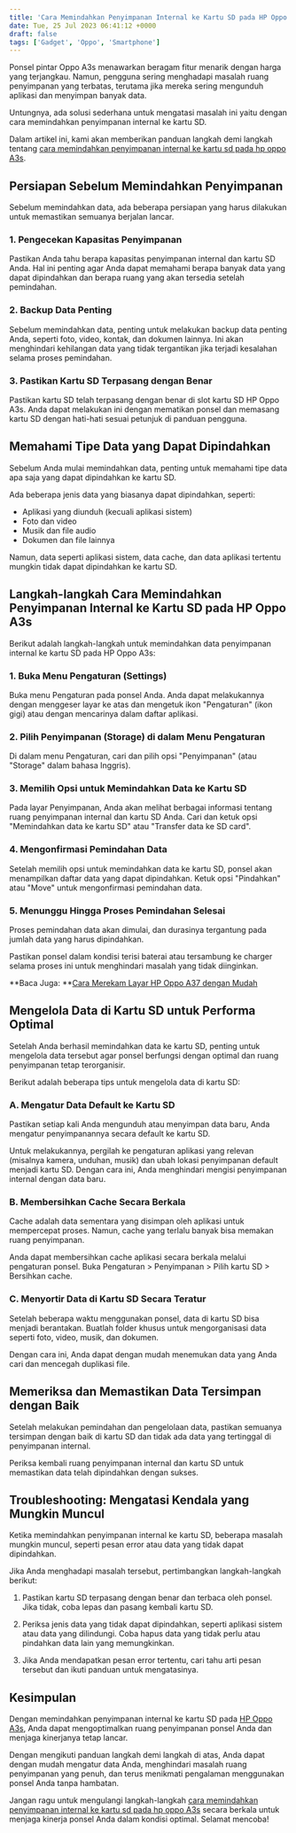```yaml
---
title: 'Cara Memindahkan Penyimpanan Internal ke Kartu SD pada HP Oppo A3s'
date: Tue, 25 Jul 2023 06:41:12 +0000
draft: false
tags: ['Gadget', 'Oppo', 'Smartphone']
---
```


Ponsel pintar Oppo A3s menawarkan beragam fitur menarik dengan harga yang terjangkau. Namun, pengguna sering menghadapi masalah ruang penyimpanan yang terbatas, terutama jika mereka sering mengunduh aplikasi dan menyimpan banyak data.

Untungnya, ada solusi sederhana untuk mengatasi masalah ini yaitu dengan cara memindahkan penyimpanan internal ke kartu SD.

Dalam artikel ini, kami akan memberikan panduan langkah demi langkah tentang [cara memindahkan penyimpanan internal ke kartu sd pada hp oppo A3s](https://blog.ajiekusumadhany.com/cara-memindahkan-penyimpanan-internal-ke-kartu-sd-pada-hp-oppo-a3s).

Persiapan Sebelum Memindahkan Penyimpanan
-----------------------------------------

Sebelum memindahkan data, ada beberapa persiapan yang harus dilakukan untuk memastikan semuanya berjalan lancar.

### 1\. Pengecekan Kapasitas Penyimpanan

Pastikan Anda tahu berapa kapasitas penyimpanan internal dan kartu SD Anda. Hal ini penting agar Anda dapat memahami berapa banyak data yang dapat dipindahkan dan berapa ruang yang akan tersedia setelah pemindahan.

### 2\. Backup Data Penting

Sebelum memindahkan data, penting untuk melakukan backup data penting Anda, seperti foto, video, kontak, dan dokumen lainnya. Ini akan menghindari kehilangan data yang tidak tergantikan jika terjadi kesalahan selama proses pemindahan.

### 3\. Pastikan Kartu SD Terpasang dengan Benar

Pastikan kartu SD telah terpasang dengan benar di slot kartu SD HP Oppo A3s. Anda dapat melakukan ini dengan mematikan ponsel dan memasang kartu SD dengan hati-hati sesuai petunjuk di panduan pengguna.

Memahami Tipe Data yang Dapat Dipindahkan
-----------------------------------------

Sebelum Anda mulai memindahkan data, penting untuk memahami tipe data apa saja yang dapat dipindahkan ke kartu SD.

Ada beberapa jenis data yang biasanya dapat dipindahkan, seperti:

*   Aplikasi yang diunduh (kecuali aplikasi sistem)
*   Foto dan video
*   Musik dan file audio
*   Dokumen dan file lainnya

Namun, data seperti aplikasi sistem, data cache, dan data aplikasi tertentu mungkin tidak dapat dipindahkan ke kartu SD.

Langkah-langkah Cara Memindahkan Penyimpanan Internal ke Kartu SD pada HP Oppo A3s
----------------------------------------------------------------------------------

Berikut adalah langkah-langkah untuk memindahkan data penyimpanan internal ke kartu SD pada HP Oppo A3s:

### 1\. Buka Menu Pengaturan (Settings)

Buka menu Pengaturan pada ponsel Anda. Anda dapat melakukannya dengan menggeser layar ke atas dan mengetuk ikon "Pengaturan" (ikon gigi) atau dengan mencarinya dalam daftar aplikasi.

### 2\. Pilih Penyimpanan (Storage) di dalam Menu Pengaturan

Di dalam menu Pengaturan, cari dan pilih opsi "Penyimpanan" (atau "Storage" dalam bahasa Inggris).

### 3\. Memilih Opsi untuk Memindahkan Data ke Kartu SD

Pada layar Penyimpanan, Anda akan melihat berbagai informasi tentang ruang penyimpanan internal dan kartu SD Anda. Cari dan ketuk opsi "Memindahkan data ke kartu SD" atau "Transfer data ke SD card".

### 4\. Mengonfirmasi Pemindahan Data

Setelah memilih opsi untuk memindahkan data ke kartu SD, ponsel akan menampilkan daftar data yang dapat dipindahkan. Ketuk opsi "Pindahkan" atau "Move" untuk mengonfirmasi pemindahan data.

### 5\. Menunggu Hingga Proses Pemindahan Selesai

Proses pemindahan data akan dimulai, dan durasinya tergantung pada jumlah data yang harus dipindahkan.

Pastikan ponsel dalam kondisi terisi baterai atau tersambung ke charger selama proses ini untuk menghindari masalah yang tidak diinginkan.

**Baca Juga: **[Cara Merekam Layar HP Oppo A37 dengan Mudah](https://blog.ajiekusumadhany.com/cara-merekam-layar-hp-oppo-a37-dengan-mudah/)

Mengelola Data di Kartu SD untuk Performa Optimal
-------------------------------------------------

Setelah Anda berhasil memindahkan data ke kartu SD, penting untuk mengelola data tersebut agar ponsel berfungsi dengan optimal dan ruang penyimpanan tetap terorganisir.

Berikut adalah beberapa tips untuk mengelola data di kartu SD:

### A. Mengatur Data Default ke Kartu SD

Pastikan setiap kali Anda mengunduh atau menyimpan data baru, Anda mengatur penyimpanannya secara default ke kartu SD.

Untuk melakukannya, pergilah ke pengaturan aplikasi yang relevan (misalnya kamera, unduhan, musik) dan ubah lokasi penyimpanan default menjadi kartu SD. Dengan cara ini, Anda menghindari mengisi penyimpanan internal dengan data baru.

### B. Membersihkan Cache Secara Berkala

Cache adalah data sementara yang disimpan oleh aplikasi untuk mempercepat proses. Namun, cache yang terlalu banyak bisa memakan ruang penyimpanan.

Anda dapat membersihkan cache aplikasi secara berkala melalui pengaturan ponsel. Buka Pengaturan > Penyimpanan > Pilih kartu SD > Bersihkan cache.

### C. Menyortir Data di Kartu SD Secara Teratur

Setelah beberapa waktu menggunakan ponsel, data di kartu SD bisa menjadi berantakan. Buatlah folder khusus untuk mengorganisasi data seperti foto, video, musik, dan dokumen.

Dengan cara ini, Anda dapat dengan mudah menemukan data yang Anda cari dan mencegah duplikasi file.

Memeriksa dan Memastikan Data Tersimpan dengan Baik
---------------------------------------------------

Setelah melakukan pemindahan dan pengelolaan data, pastikan semuanya tersimpan dengan baik di kartu SD dan tidak ada data yang tertinggal di penyimpanan internal.

Periksa kembali ruang penyimpanan internal dan kartu SD untuk memastikan data telah dipindahkan dengan sukses.

Troubleshooting: Mengatasi Kendala yang Mungkin Muncul
------------------------------------------------------

Ketika memindahkan penyimpanan internal ke kartu SD, beberapa masalah mungkin muncul, seperti pesan error atau data yang tidak dapat dipindahkan.

Jika Anda menghadapi masalah tersebut, pertimbangkan langkah-langkah berikut:

1.  Pastikan kartu SD terpasang dengan benar dan terbaca oleh ponsel. Jika tidak, coba lepas dan pasang kembali kartu SD.
    
2.  Periksa jenis data yang tidak dapat dipindahkan, seperti aplikasi sistem atau data yang dilindungi. Coba hapus data yang tidak perlu atau pindahkan data lain yang memungkinkan.
    
3.  Jika Anda mendapatkan pesan error tertentu, cari tahu arti pesan tersebut dan ikuti panduan untuk mengatasinya.
    

Kesimpulan
----------

Dengan memindahkan penyimpanan internal ke kartu SD pada [HP Oppo A3s](https://www.gsmarena.com/oppo_a3s-9269.php), Anda dapat mengoptimalkan ruang penyimpanan ponsel Anda dan menjaga kinerjanya tetap lancar.

Dengan mengikuti panduan langkah demi langkah di atas, Anda dapat dengan mudah mengatur data Anda, menghindari masalah ruang penyimpanan yang penuh, dan terus menikmati pengalaman menggunakan ponsel Anda tanpa hambatan.

Jangan ragu untuk mengulangi langkah-langkah [cara memindahkan penyimpanan internal ke kartu sd pada hp oppo A3s](https://blog.ajiekusumadhany.com/cara-memindahkan-penyimpanan-internal-ke-kartu-sd-pada-hp-oppo-a3s) secara berkala untuk menjaga kinerja ponsel Anda dalam kondisi optimal. Selamat mencoba!